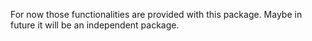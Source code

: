 For now those functionalities are provided with this package.
Maybe in future it will be an independent package.